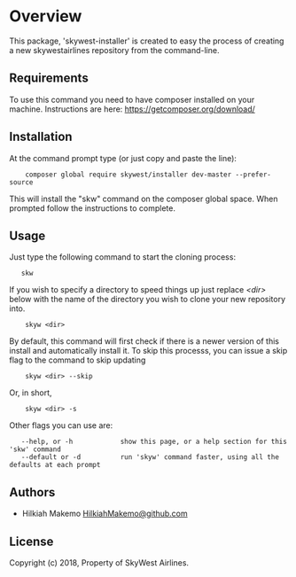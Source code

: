 # Overview
This package, 'skywest-installer' is created to easy the process of creating a new skywestairlines repository from the command-line.

## Requirements
To use this command you need to have composer installed on your machine. Instructions are here: https://getcomposer.org/download/

## Installation
At the command prompt type (or just copy and paste the line):

        composer global require skywest/installer dev-master --prefer-source
  
This will install the "skw" command on the composer global space. When prompted follow the instructions to complete.

## Usage
Just type the following command to start the cloning process:
       
       skw
       
If you wish to specify a directory to speed things up just replace *\<dir\>* below with the name of the directory you wish to clone your new repository into.
        
        skyw <dir>

By default, this command will first check if there is a newer version of this install and automatically install it. To skip this processs, you can issue a skip flag to the command to skip updating

        skyw <dir> --skip
Or, in short,

        skyw <dir> -s

Other flags you can use are:

       --help, or -h            show this page, or a help section for this 'skw' command
       --default or -d          run 'skyw' command faster, using all the defaults at each prompt

## Authors
* Hilkiah Makemo                HilkiahMakemo@github.com

## License
Copyright (c) 2018, <copyright holder>
Property of SkyWest Airlines.
